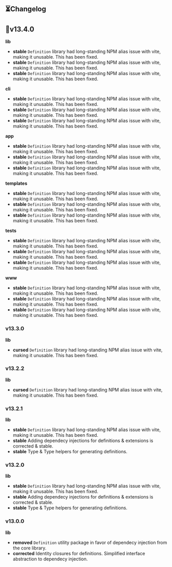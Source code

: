 <h2>⏳Changelog</h2>


## 🎉v13.4.0

**lib**
- **stable** `Definition` library had long-standing NPM alias issue with vite, making it unusable. This has been fixed.
- **stable** `Definition` library had long-standing NPM alias issue with vite, making it unusable. This has been fixed.
- **stable** `Definition` library had long-standing NPM alias issue with vite, making it unusable. This has been fixed.


**cli**
- **stable** `Definition` library had long-standing NPM alias issue with vite, making it unusable. This has been fixed.
- **stable** `Definition` library had long-standing NPM alias issue with vite, making it unusable. This has been fixed.
- **stable** `Definition` library had long-standing NPM alias issue with vite, making it unusable. This has been fixed.


**app**
- **stable** `Definition` library had long-standing NPM alias issue with vite, making it unusable. This has been fixed.
- **stable** `Definition` library had long-standing NPM alias issue with vite, making it unusable. This has been fixed.
- **stable** `Definition` library had long-standing NPM alias issue with vite, making it unusable. This has been fixed.

**templates**
- **stable** `Definition` library had long-standing NPM alias issue with vite, making it unusable. This has been fixed.
- **stable** `Definition` library had long-standing NPM alias issue with vite, making it unusable. This has been fixed.
- **stable** `Definition` library had long-standing NPM alias issue with vite, making it unusable. This has been fixed.


**tests**
- **stable** `Definition` library had long-standing NPM alias issue with vite, making it unusable. This has been fixed.
- **stable** `Definition` library had long-standing NPM alias issue with vite, making it unusable. This has been fixed.
- **stable** `Definition` library had long-standing NPM alias issue with vite, making it unusable. This has been fixed.

**www**
- **stable** `Definition` library had long-standing NPM alias issue with vite, making it unusable. This has been fixed.
- **stable** `Definition` library had long-standing NPM alias issue with vite, making it unusable. This has been fixed.
- **stable** `Definition` library had long-standing NPM alias issue with vite, making it unusable. This has been fixed.


### v13.3.0

**lib**
- **cursed** `Definition` library had long-standing NPM alias issue with vite, making it unusable. This has been fixed.



### v13.2.2

**lib**
- **cursed** `Definition` library had long-standing NPM alias issue with vite, making it unusable. This has been fixed.



### v13.2.1

**lib**
- **stable** `Definition` library had long-standing NPM alias issue with vite, making it unusable. This has been fixed.
- **stable** Adding dependecy injections for definitions & extensions is corrected & stable.
- **stable** Type & Type helpers for generating definitions. 


### v13.2.0

**lib**
- **stable** `Definition` library had long-standing NPM alias issue with vite, making it unusable. This has been fixed.
- **stable** Adding dependecy injections for definitions & extensions is corrected & stable.
- **stable** Type & Type helpers for generating definitions. 


### v13.0.0

**lib**
- **removed** `Definition` utility package in favor of dependecy injection from the core library.
- **corrected** Identity closures for definitions. Simplified interface abstraction to dependecy injection.



